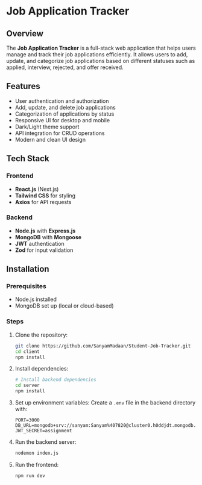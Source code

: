 # Job Application Tracker

## Overview
The **Job Application Tracker** is a full-stack web application that helps users manage and track their job applications efficiently. It allows users to add, update, and categorize job applications based on different statuses such as applied, interview, rejected, and offer received.

## Features
- User authentication and authorization
- Add, update, and delete job applications
- Categorization of applications by status
- Responsive UI for desktop and mobile
- Dark/Light theme support
- API integration for CRUD operations
- Modern and clean UI design

## Tech Stack
### Frontend
- **React.js** (Next.js)
- **Tailwind CSS** for styling
- **Axios** for API requests

### Backend
- **Node.js** with **Express.js**
- **MongoDB** with **Mongoose**
- **JWT** authentication
- **Zod** for input validation

## Installation
### Prerequisites
- Node.js installed
- MongoDB set up (local or cloud-based)

### Steps
1. Clone the repository:
   ```bash
   git clone https://github.com/SanyamMadaan/Student-Job-Tracker.git
   cd client
   npm install
   ```

2. Install dependencies:
   ```bash
   # Install backend dependencies
   cd server
   npm install
   

3. Set up environment variables:
   Create a `.env` file in the backend directory with:
   ```env
   PORT=3000
   DB_URL=mongodb+srv://sanyam:Sanyam%407820@cluster0.h0ddjdt.mongodb.net/assignment
   JWT_SECRET=assignment
   ```

4. Run the backend server:
   ```bash
   nodemon index.js
   ```

5. Run the frontend:
   ```bash
   npm run dev
   ```
